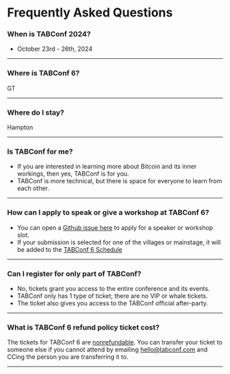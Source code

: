 # Frequently Asked Questions

### When is TABConf 2024?
- October 23rd - 26th, 2024

*** 

### Where is TABConf 6?
 
GT

*** 

### Where do I stay?
 
Hampton 

*** 

### Is TABConf for me?
 
- If you are interested in learning more about Bitcoin and its inner workings, then yes, TABConf is for you. 
- TABConf is more technical, but there is space for everyone to learn from each other.

*** 

### How can I apply to speak or give a workshop at TABConf 6?
 
- You can open a [Github issue here](https://github.com/TABConf/6.tabconf.com/issues) to apply for a speaker or workshop slot.
- If your submission is selected for one of the villages or mainstage, it will be added to the [TABConf 6 Schedule](https://github.com/orgs/TABConf/projects/1)

*** 

### Can I register for only part of TABConf?
 
- No, tickets grant you access to the entire conference and its events.
- TABConf only has 1 type of ticket; there are no VIP or whale tickets. 
- The ticket also gives you access to the TABConf official after-party. 

*** 

### What is TABConf 6 refund policy ticket cost?

The tickets for TABConf 6 are <u>nonrefundable</u>. You can transfer your ticket to someone else if you cannot attend by emailing hello@tabconf.com and CCing the person you are transferring it to.

*** 
